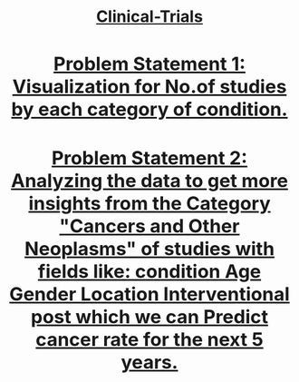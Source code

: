 <h1 align='center'><b><u>Clinical-Trials
  
<h3>Problem Statement 1:
Visualization for No.of studies by each category of condition.
<h3>Problem Statement 2:
Analyzing the data to get more insights from the Category "Cancers and Other Neoplasms" of studies with fields like:
condition
Age
Gender
Location
Interventional
post which we can Predict cancer rate for the next 5 years.
